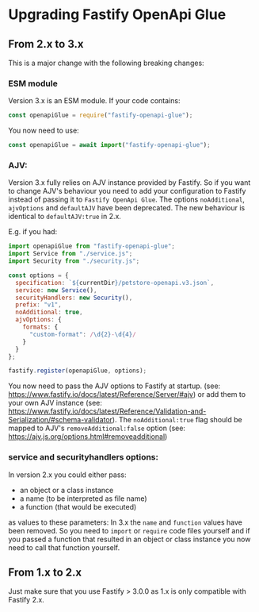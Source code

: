 # Upgrading Fastify OpenApi Glue

## From 2.x to 3.x

This is a major change with the following breaking changes:

### ESM module

Version 3.x is an ESM module. If your code contains:

```javascript
const openapiGlue = require("fastify-openapi-glue");
``` 

You now need to use:

```javascript
const openapiGlue = await import("fastify-openapi-glue");
```

### AJV: 
Version 3.x fully relies on AJV instance provided by Fastify.
So if you want to change AJV's behaviour you need to add your configuration to Fastify instead of passing it to `Fastify OpenApi Glue`. The options `noAdditional`, `ajvOptions` and `defaultAJV` have been deprecated. The new behaviour is identical to `defaultAJV:true` in 2.x.

E.g. if you had:

```javascript
import openapiGlue from "fastify-openapi-glue";
import Service from "./service.js";
import Security from "./security.js";

const options = {
  specification: `${currentDir}/petstore-openapi.v3.json`,
  service: new Service(),
  securityHandlers: new Security(),
  prefix: "v1",
  noAdditional: true,
  ajvOptions: {
    formats: {
      "custom-format": /\d{2}-\d{4}/
    }
  }
};

fastify.register(openapiGlue, options);

```

You now need to pass the AJV options to Fastify at startup. (see: https://www.fastify.io/docs/latest/Reference/Server/#ajv) or add them to your own AJV instance (see: https://www.fastify.io/docs/latest/Reference/Validation-and-Serialization/#schema-validator).  The `noAdditional:true` flag should be mapped to AJV's `removeAdditional:false` option (see: https://ajv.js.org/options.html#removeadditional)

### service and securityhandlers options:

In version 2.x you could either pass:
- an object or a class instance
- a name (to be interpreted as file name)
- a function (that would be executed)

as values to these parameters:
In 3.x the `name` and `function` values have been removed. So you need to `import` or `require` code files yourself and if you passed a function that resulted in an object or class instance you now need to call that function yourself.


## From 1.x to 2.x
Just make sure that you use Fastify > 3.0.0 as 1.x is only compatible with Fastify 2.x.

